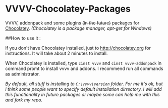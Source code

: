 VVVV-Chocolatey-Packages
========================

VVVV, addonpack and some plugins ~~(in the future)~~ packages for [Chocolatey](http://chocolatey.org). *(Chocolatey is a package manager, apt-get for Windows)*

##How to use it :

If you don't have Chocolatey installed, just to http://chocolatey.org for instructions. It will take about 2 minutes to install.

When Chocolatey is installed, type `cinst vvvv` and `cinst vvvv-addonpack` in command promt to install vvvv and addons. I recommend run all commands as administrator.

_By default, all stuff is installing to `C:\vvvv\version` folder. For me it's ok, but i think some people want to specify default installation dirrectory. I will add this functionality in future packages or maybe some can help me with this and fork my repo._